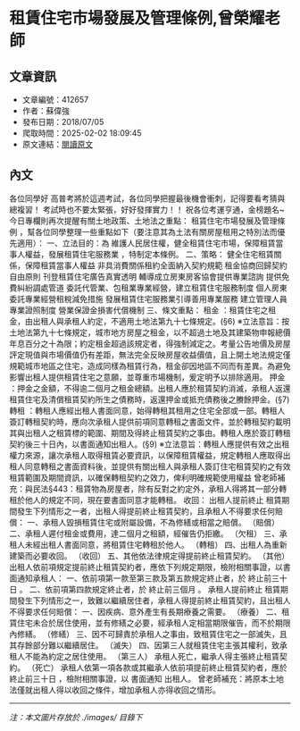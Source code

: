 # 租賃住宅市場發展及管理條例,曾榮耀老師

## 文章資訊
- 文章編號：412657
- 作者：蘇偉強
- 發布日期：2018/07/05
- 爬取時間：2025-02-02 18:09:45
- 原文連結：[閱讀原文](https://real-estate.get.com.tw/Columns/detail.aspx?no=412657)

## 內文
各位同學好
高普考將於這週考試，各位同學把握最後機會衝刺，記得要看考猜與總複習！
考試時也不要太緊張，好好發揮實力！！
祝各位考運亨通，金榜題名~
今日專欄則再次提醒有關土地政策、土地法之重點：
租賃住宅市場發展及管理條例
，幫各位同學整理一些重點如下（要注意其為土法有關房屋租用之特別法而優先適用）：
一、立法目的：為
維護人民居住權，健全租賃住宅市場，保障租賃當事人權益，發展租賃住宅服務業
，特制定本條例。
二、策略：
健全住宅租賃關係，保障租賃當事人權益
非具消費關係租約全面納入契約規範
租金協商回歸契約自由原則
刊登租賃住宅廣告真實透明
輔導成立房東房客協會提供專業諮詢
提供免費糾紛調處管道
委託代管業、包租業專業經營，建立租賃住宅服務制度
個人房東委託專業經營租稅減免措施
發展租賃住宅服務業引導善用專業服務
建立管理人員專業證照制度
營業保證金損害代償機制
三、條文重點：
租金
：租賃住宅之租金，由出租人與承租人約定，不適用土地法第九十七條規定。(§6)
※立法意旨：按土地法第九十七條規定，城市地方房屋之租金，以不超過土地及其建築物申報總價年息百分之十為限；約定租金超過該規定者，得強制減定之。考量公告地價及房屋評定現值與市場價值仍有差距，無法完全反映房屋收益價值，且上開土地法規定僅規範城市地區之住宅，造成同樣為租賃行為，租金卻因地區不同而有差異。為避免影響出租人提供租賃住宅之意願，並尊重市場機制，爰定明予以排除適用。
押金
：押金之金額，不得逾二個月之租金總額。出租人應於租賃契約消滅，承租人返還租賃住宅及清償租賃契約所生之債務時，返還押金或抵充債務後之賸餘押金。(§7)
轉租
：轉租人應經出租人書面同意，始得轉租其租用之住宅全部或一部。轉租人簽訂轉租契約時，應向次承租人提供前項同意轉租之書面文件，並於轉租契約載明其與出租人之租賃標的範圍、期間及得終止租賃契約之事由。轉租人應於簽訂轉租契約後三十日內，以書面通知出租人。(§9)
※立法意旨：轉租人應提供有效之出租權力來源，讓次承租人取得租賃必要資訊，以保障租賃權益，規定轉租人應取得出租人同意轉租之書面資料後，並提供有關出租人與承租人簽訂住宅租賃契約之有效租賃範圍及期間資訊，以確保轉租契約之效力，俾利明確規範使用權益
曾老師補充：與民法§443：租賃物為房屋者，除有反對之約定外，承租人得將其一部分轉租於他人的規定不同，現在要書面同意才能轉租。
收回：
出租人提前終止
租賃期間發生下列情形之一者，出租人得提前終止租賃契約，且承租人不得要求任何賠償：
一、承租人毀損租賃住宅或附屬設備，不為修繕或相當之賠償。
（賠償）
二、承租人遲付租金或費用，達二個月之租額，經催告仍拒繳。
（欠租）
三、承租人未經出租人書面同意，將租賃住宅轉租於他人。
（轉租）
四、出租人為重新建築而必要收回。
（收回）
五、其他依法律規定得提前終止租賃契約。
（其他）
出租人依前項規定提前終止租賃契約者，應依下列規定期限，檢附相關事證，以書面通知承租人：
一、依前項第一款至第三款及第五款規定終止者，於
終止前三十日
。
二、依前項第四款規定終止者，於
終止前三個月
。
承租人提前終止
租賃期間發生下列情形之一，致難以繼續居住者，承租人得提前終止租賃契約，且出租人不得要求任何賠償：
一、因疾病、意外產生有長期療養之需要。
（療養）
二、租賃住宅未合於居住使用，並有修繕之必要，經承租人定相當期限催告，而不於期限內修繕。
（修繕）
三、因不可歸責於承租人之事由，致租賃住宅之一部滅失，且其存餘部分難以繼續居住。
（滅失）
四、因第三人就租賃住宅主張其權利，致承租人不能為約定之居住使用。
（第三人）
承租人死亡，繼承人得主張終止租賃契約。
（死亡）
承租人依第一項各款或其繼承人依前項提前終止租賃契約者，應於
終止前三十日
，檢附相關事證，以
書面通知
出租人。
曾老師補充：將原本土地法僅就出租人得以收回之條件，增加承租人亦得收回之情形。

---
*注：本文圖片存放於 ./images/ 目錄下*

